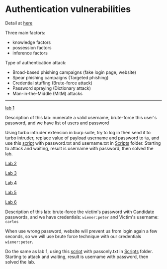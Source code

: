 # Authentication vulnerabilities

Detail at [here](https://portswigger.net/web-security/authentication)

Three main factors:
 - knowledge factors
 - possession factors
 - inference factors 

Type of authentication attack:
 - Broad-based phishing campaigns (fake login page, website)
 - Spear phishing campaigns (Targeted phishing)
 - Credential stuffing (Brute-force attack)
 - Password spraying (Dictionary attack)
 - Man-in-the-Middle (MitM) attacks

---

[lab 1](https://portswigger.net/web-security/authentication/password-based/lab-username-enumeration-via-different-responses)

Description of this lab: numerate a valid username, brute-force this user's password, and we have list of users and password

Using turbo intruder extension in burp suite, try to log in then send it to turbo intruder, replace value of payload username and password to `%s`, and use this [script](/Scripts/bruteuser&pass.py) with password.txt and username.txt in [Scripts](/Scripts) folder. Starting to attack and waiting, result is username with password, then solved the lab.

[Lab 2](#)

[Lab 3](#)

[Lab 4](#)

[Lab 5](#)

[Lab 6](https://portswigger.net/web-security/authentication/password-based/lab-broken-bruteforce-protection-ip-block)

Description of this lab: brute-force the victim's password with Candidate passwords, and we have credentials: `wiener:peter` and Victim's username: `carlos`

When use wrong password, website will prevent us from login again a few seconds, so we will use brute force technique with our credentials `wiener:peter`.

Do the same as lab 1, using this [script](/Scripts/brutepass.py) with passonly.txt in [Scripts](/Scripts) folder. Starting to attack and waiting, result is username with password, then solved the lab.



